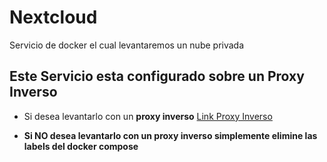 
# Nextcloud

Servicio de docker el cual levantaremos un nube privada 

## Este Servicio esta configurado sobre un Proxy Inverso

* Si desea levantarlo con un **proxy inverso** [Link Proxy Inverso](https://github.com/Lucho00Cuba/Docker/Nextcloud) 

* __Si **NO** desea levantarlo con un **proxy inverso** simplemente elimine las labels del docker compose__